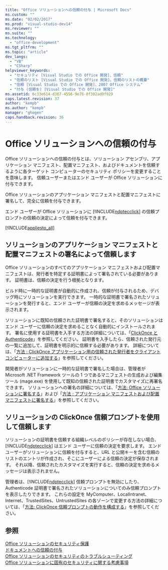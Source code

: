 ```yaml
---
title: "Office ソリューションへの信頼の付与 | Microsoft Docs"
ms.custom: ""
ms.date: "02/02/2017"
ms.prod: "visual-studio-dev14"
ms.reviewer: ""
ms.suite: ""
ms.technology: 
  - "office-development"
ms.tgt_pltfrm: ""
ms.topic: "article"
dev_langs: 
  - "VB"
  - "CSharp"
helpviewer_keywords: 
  - "セキュリティ [Visual Studio での Office 開発]、信頼"
  - "信頼のリスト [Visual Studio での Office 開発]、信頼のリストの概要"
  - "信頼 [Visual Studio での Office 開発]、2007 Office システム"
  - "付与 (信頼を) [Visual Studio での Office 開発]"
ms.assetid: 6c33e614-d367-4556-9e76-0f302ad0f929
caps.latest.revision: 37
author: "kempb"
ms.author: "kempb"
manager: "ghogen"
caps.handback.revision: 36
---
```

# Office ソリューションへの信頼の付与
  Office ソリューションへの信頼の付与とは、ソリューション アセンブリ、アプリケーション マニフェスト、配置マニフェスト、およびドキュメントを信頼するように各ターゲット コンピューターのセキュリティ ポリシーを変更することを意味します。  信頼ユーザーまたはエンド ユーザーが Office ソリューションに付与できます。  
  
 Office ソリューションのアプリケーション マニフェストと配置マニフェストに署名して、完全に信頼を付与できます。  
  
 エンド ユーザーが Office ソリューションに [!INCLUDE[ndptecclick](../vsto/includes/ndptecclick-md.md)] の信頼プロンプトの信頼の決定によって信頼を付与できます。  
  
 [!INCLUDE[appliesto_all](../vsto/includes/appliesto-all-md.md)]  
  
##  <a name="Signing"></a> ソリューションのアプリケーション マニフェストと配置マニフェストの署名によって信頼します  
 Office ソリューションのすべてのアプリケーション マニフェストおよび配置マニフェストは、発行者を特定する証明書によって署名されている必要があります。  証明書は、信頼の決定を行う根拠となります。  
  
 ビルド時に一時的な証明書が自動的に作成され、信頼が付与されるため、デバッグ時にソリューションを実行できます。  一時的な証明書で署名されたソリューションを発行すると、エンド ユーザーが信頼の決定を求めるメッセージが表示されます。  
  
 ソリューションに既知の信頼された証明書で署名すると、そのソリューションはエンド ユーザーに信頼の決定を求めることなく自動的にインストールされます。  署名に使用する証明書を入手する方法の詳細については、「[ClickOnce と Authenticode](../deployment/clickonce-and-authenticode.md)」を参照してください。  証明書を入手したら、信頼された発行元の一覧に追加して、証明書を明示的に信頼する必要があります。  詳細については、「[方法 : ClickOnce アプリケーション用の信頼された発行者をクライアント コンピューターに追加する](../Topic/How%20to:%20Add%20a%20Trusted%20Publisher%20to%20a%20Client%20Computer%20for%20ClickOnce%20Applications.md)」を参照してください。  
  
 開発者がソリューションに一時的な証明書で署名した場合は、管理者が Microsoft .NET Framework ツールの 1 つであるマニフェストの生成および編集ツール \(mage.exe\) を使用して既知の信頼された証明書でカスタマイズに再署名できます。  ソリューションへの署名の詳細については、「[方法: Office ソリューションに署名する](../vsto/how-to-sign-office-solutions.md)」および「[方法 : アプリケーション マニフェストおよび配置マニフェストに署名する](../Topic/How%20to:%20Sign%20Application%20and%20Deployment%20Manifests.md)」を参照してください。  
  
##  <a name="TrustPrompt"></a> ソリューションの ClickOnce 信頼プロンプトを使用して信頼します  
 ソリューションの証明書を信頼する組織レベルのポリシーが存在しない場合、[!INCLUDE[ndptecclick](../vsto/includes/ndptecclick-md.md)] はエンド ユーザーに信頼の決定を要求します。  エンド ユーザーがソリューションに信頼を付与すると、URL と公開キーを含む信頼のリストのエントリが作成され、そこにユーザーによる信頼の決定が保存されます。  それ以降、信頼されたカスタマイズを実行すると、信頼の決定を求めるメッセージは表示されません。  
  
 管理者は、[!INCLUDE[ndptecclick](../vsto/includes/ndptecclick-md.md)] 信頼プロンプトを無効にしたり、Authenticode 証明書で署名されたソリューションについてのみ信頼プロンプトを表示したりできます。  これらの設定を MyComputer、LocalIntranet、Internet、TrustedSites、UntrustedSites の各ゾーンで変更する方法の詳細については、「[方法: ClickOnce 信頼プロンプトの動作を構成する](../Topic/How%20to:%20Configure%20the%20ClickOnce%20Trust%20Prompt%20Behavior.md)」を参照してください。  
  
## 参照  
 [Office ソリューションのセキュリティ保護](../vsto/securing-office-solutions.md)   
 [ドキュメントへの信頼の付与](../vsto/granting-trust-to-documents.md)   
 [Office ソリューションのセキュリティのトラブルシューティング](../vsto/troubleshooting-office-solution-security.md)   
 [Office ソリューションに固有のセキュリティに関する考慮事項](../vsto/specific-security-considerations-for-office-solutions.md)  
  
  
